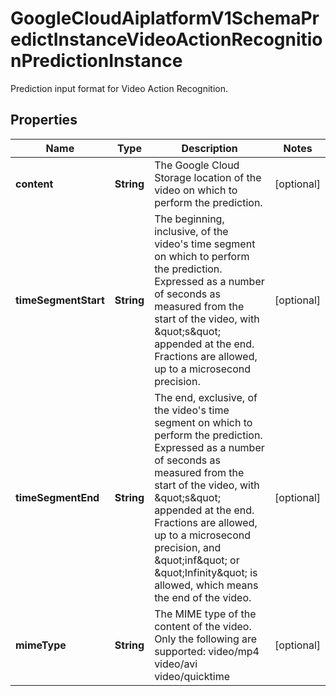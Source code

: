 

# GoogleCloudAiplatformV1SchemaPredictInstanceVideoActionRecognitionPredictionInstance

Prediction input format for Video Action Recognition.

## Properties

| Name | Type | Description | Notes |
|------------ | ------------- | ------------- | -------------|
|**content** | **String** | The Google Cloud Storage location of the video on which to perform the prediction. |  [optional] |
|**timeSegmentStart** | **String** | The beginning, inclusive, of the video&#39;s time segment on which to perform the prediction. Expressed as a number of seconds as measured from the start of the video, with \&quot;s\&quot; appended at the end. Fractions are allowed, up to a microsecond precision. |  [optional] |
|**timeSegmentEnd** | **String** | The end, exclusive, of the video&#39;s time segment on which to perform the prediction. Expressed as a number of seconds as measured from the start of the video, with \&quot;s\&quot; appended at the end. Fractions are allowed, up to a microsecond precision, and \&quot;inf\&quot; or \&quot;Infinity\&quot; is allowed, which means the end of the video. |  [optional] |
|**mimeType** | **String** | The MIME type of the content of the video. Only the following are supported: video/mp4 video/avi video/quicktime |  [optional] |



